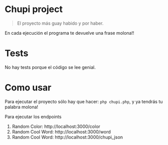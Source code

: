 # Chupi project

> El proyecto más guay habido y por haber.

En cada ejecución el programa te devuelve una frase molona!!


# Tests
No hay tests porque el código se lee genial.

# Como usar
Para ejecutar el proyecto sólo hay que hacer: `php chupi.php`, y ya tendrás tu palabra molona!

Para ejecutar los endpoints
1. Random Color: http://localhost:3000/color
2. Random Cool Word: http://localhost:3000/word
3. Random Cool Word: http://localhost:3000/chupi_json